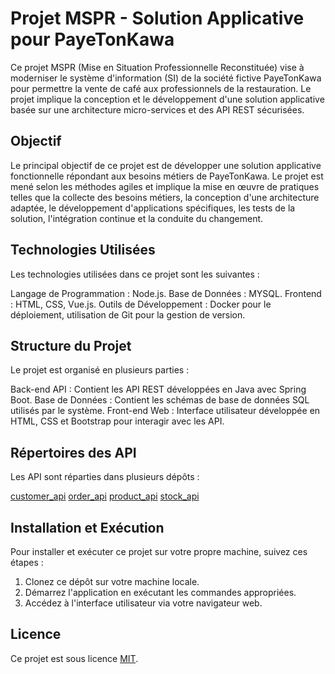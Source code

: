 # Projet MSPR - Solution Applicative pour PayeTonKawa

Ce projet MSPR (Mise en Situation Professionnelle Reconstituée) vise à moderniser le système d'information (SI) de la société fictive PayeTonKawa pour permettre la vente de café aux professionnels de la restauration. Le projet implique la conception et le développement d'une solution applicative basée sur une architecture micro-services et des API REST sécurisées.

## Objectif

Le principal objectif de ce projet est de développer une solution applicative fonctionnelle répondant aux besoins métiers de PayeTonKawa. Le projet est mené selon les méthodes agiles et implique la mise en œuvre de pratiques telles que la collecte des besoins métiers, la conception d'une architecture adaptée, le développement d'applications spécifiques, les tests de la solution, l'intégration continue et la conduite du changement.

## Technologies Utilisées

Les technologies utilisées dans ce projet sont les suivantes :

Langage de Programmation : Node.js.
Base de Données : MYSQL.
Frontend : HTML, CSS, Vue.js.
Outils de Développement : Docker pour le déploiement, utilisation de Git pour la gestion de version.

## Structure du Projet

Le projet est organisé en plusieurs parties :

Back-end API : Contient les API REST développées en Java avec Spring Boot.
Base de Données : Contient les schémas de base de données SQL utilisés par le système.
Front-end Web : Interface utilisateur développée en HTML, CSS et Bootstrap pour interagir avec les API.

## Répertoires des API

Les API sont réparties dans plusieurs dépôts :

[customer_api](https://gitlab.com/l_osaki/customer_api)
[order_api](https://gitlab.com/l_osaki/order_api)
[product_api](https://gitlab.com/l_osaki/product_api)
[stock_api](https://gitlab.com/l_osaki/stock_api)

## Installation et Exécution

Pour installer et exécuter ce projet sur votre propre machine, suivez ces étapes :

1. Clonez ce dépôt sur votre machine locale.
2. Démarrez l'application en exécutant les commandes appropriées.
3. Accédez à l'interface utilisateur via votre navigateur web.


## Licence

Ce projet est sous licence [MIT](LICENSE).
